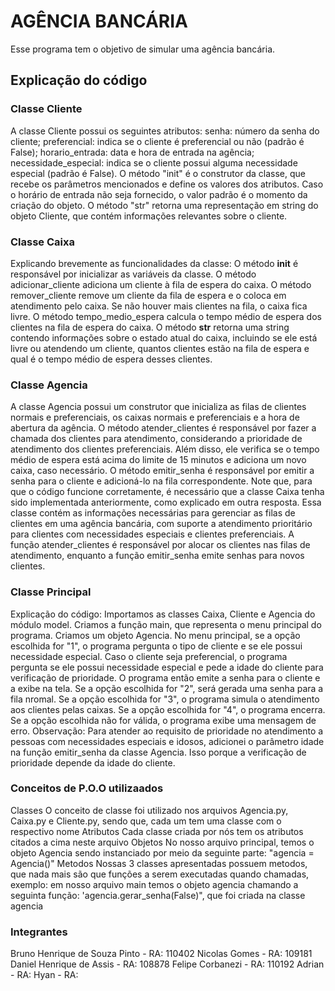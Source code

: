 # AGÊNCIA BANCÁRIA #
Esse programa tem o objetivo de simular uma agência bancária.

## Explicação do código ##

### Classe Cliente ###
A classe Cliente possui os seguintes atributos:
senha: número da senha do cliente;
preferencial: indica se o cliente é preferencial ou não (padrão é False);
horario_entrada: data e hora de entrada na agência;
necessidade_especial: indica se o cliente possui alguma necessidade especial (padrão é False).
O método "init" é o construtor da classe, que recebe os parâmetros mencionados e define os valores dos atributos. Caso o horário de entrada não seja fornecido, o valor padrão é o momento da criação do objeto.
O método "str" retorna uma representação em string do objeto Cliente, que contém informações relevantes sobre o cliente.
 
### Classe Caixa ###
Explicando brevemente as funcionalidades da classe:
O método __init__ é responsável por inicializar as variáveis da classe.
O método adicionar_cliente adiciona um cliente à fila de espera do caixa.
O método remover_cliente remove um cliente da fila de espera e o coloca em atendimento pelo caixa. Se não houver mais clientes na fila, o caixa fica livre.
O método tempo_medio_espera calcula o tempo médio de espera dos clientes na fila de espera do caixa.
O método __str__ retorna uma string contendo informações sobre o estado atual do caixa, incluindo se ele está livre ou atendendo um cliente, quantos clientes estão na fila de espera e qual é o tempo médio de espera desses clientes.

### Classe Agencia ###
A classe Agencia possui um construtor que inicializa as filas de clientes normais e preferenciais, os caixas normais e preferenciais e a hora de abertura da agência.
O método atender_clientes é responsável por fazer a chamada dos clientes para atendimento, considerando a prioridade de atendimento dos clientes preferenciais. Além disso, ele verifica se o tempo médio de espera está acima do limite de 15 minutos e adiciona um novo caixa, caso necessário.
O método emitir_senha é responsável por emitir a senha para o cliente e adicioná-lo na fila correspondente.
Note que, para que o código funcione corretamente, é necessário que a classe Caixa tenha sido implementada anteriormente, como explicado em outra resposta.
Essa classe contém as informações necessárias para gerenciar as filas de clientes em uma agência bancária, com suporte a atendimento prioritário para clientes com necessidades especiais e clientes preferenciais. A função atender_clientes é responsável por alocar os clientes nas filas de atendimento, enquanto a função emitir_senha emite senhas para novos clientes.

### Classe Principal ###
Explicação do código:
Importamos as classes Caixa, Cliente e Agencia do módulo model.
Criamos a função main, que representa o menu principal do programa.
Criamos um objeto Agencia.
No menu principal, se a opção escolhida for "1", o programa pergunta o tipo de cliente e se ele possui necessidade especial. Caso o cliente seja preferencial, o programa pergunta se ele possui necessidade especial e pede a idade do cliente para verificação de prioridade.
O programa então emite a senha para o cliente e a exibe na tela.
Se a opção escolhida for "2", será gerada uma senha para a fila nromal.
Se a opção escolhida for "3", o programa simula o atendimento aos clientes pelas caixas.
Se a opção escolhida for "4", o programa encerra.
Se a opção escolhida não for válida, o programa exibe uma mensagem de erro.
Observação: Para atender ao requisito de prioridade no atendimento a pessoas com necessidades especiais e idosos, adicionei o parâmetro idade na função emitir_senha da classe Agencia. Isso porque a verificação de prioridade depende da idade do cliente.

### Conceitos de P.O.O utilizaados
Classes
    O conceito de classe foi utilizado nos arquivos Agencia.py, Caixa.py e Cliente.py, sendo que, cada um tem uma classe com o respectivo nome
Atributos 
    Cada classe criada por nós tem os atributos citados a cima neste arquivo
Objetos
    No nosso arquivo principal, temos o objeto Agencia sendo instanciado por meio da seguinte parte: "agencia = Agencia()"
Metodos
    Nossas 3 classes apresentadas possuem metodos, que nada mais são que funções a serem executadas quando chamadas, exemplo: em nosso arquivo main temos o objeto agencia chamando a seguinta função: 'agencia.gerar_senha(False)", que foi criada na classe agencia

### Integrantes ###
Bruno Henrique de Souza Pinto - RA: 110402
Nicolas Gomes                 - RA: 109181
Daniel Henrique de Assis      - RA: 108878
Felipe Corbanezi              - RA: 110192
Adrian                        - RA:
Hyan                          - RA: 
